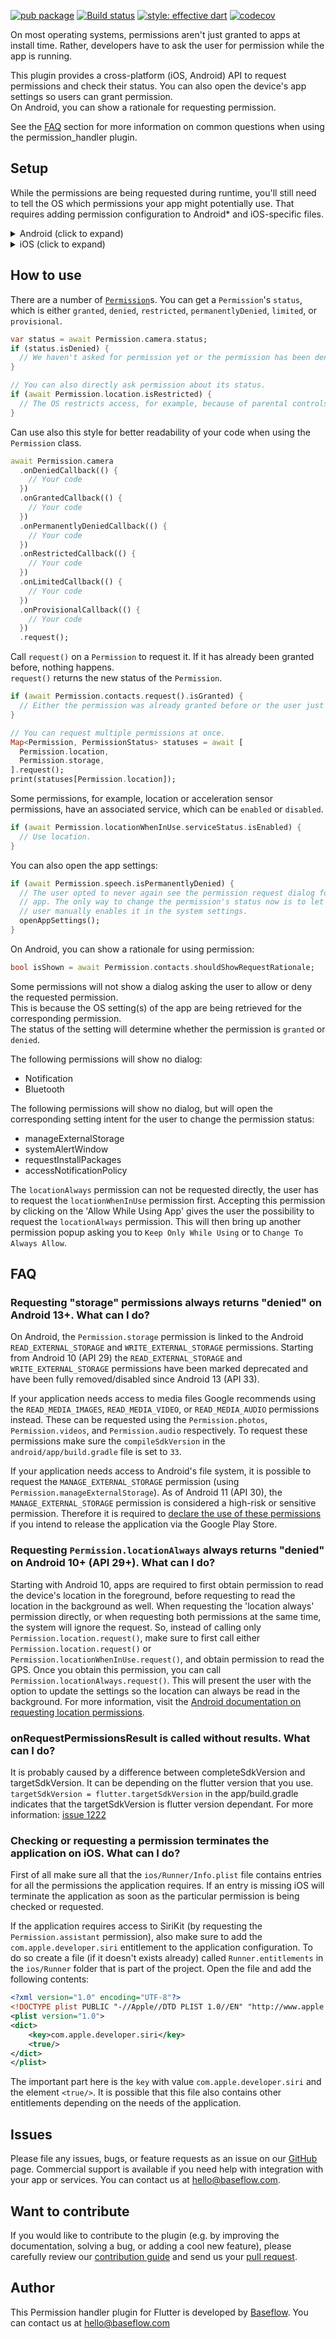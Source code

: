 [![pub package](https://img.shields.io/pub/v/permission_handler.svg)](https://pub.dartlang.org/packages/permission_handler) [![Build status](https://github.com/Baseflow/flutter-permission-handler/actions/workflows/permission_handler.yaml/badge.svg?branch=master)](https://github.com/Baseflow/flutter-permission-handler/actions/workflows/permission_handler.yaml) [![style: effective dart](https://img.shields.io/badge/style-effective_dart-40c4ff.svg)](https://github.com/tenhobi/effective_dart) [![codecov](https://codecov.io/gh/Baseflow/flutter-permission-handler/branch/master/graph/badge.svg)](https://codecov.io/gh/Baseflow/flutter-permission-handler)

On most operating systems, permissions aren't just granted to apps at install time.
Rather, developers have to ask the user for permission while the app is running.

This plugin provides a cross-platform (iOS, Android) API to request permissions and check their status.
You can also open the device's app settings so users can grant permission.  
On Android, you can show a rationale for requesting permission.

See the [FAQ](#faq) section for more information on common questions when using the permission_handler plugin.

## Setup

While the permissions are being requested during runtime, you'll still need to tell the OS which permissions your app might potentially use. That requires adding permission configuration to Android* and iOS-specific files.

<details>
<summary>Android (click to expand)</summary>
  
**Upgrade pre-1.12 Android projects**
  
Since version 4.4.0 this plugin is implemented using the Flutter 1.12 Android plugin APIs. Unfortunately, this means App developers also need to migrate their Apps to support the new Android infrastructure. You can do so by following the [Upgrading pre 1.12 Android projects](https://github.com/flutter/flutter/wiki/Upgrading-pre-1.12-Android-projects) migration guide. Failing to do so might result in unexpected behavior. The most common known error is the permission_handler not returning after calling the `.request()` method on permission.

**AndroidX**

As of version 3.1.0, the <kbd>permission_handler</kbd> plugin switched to the AndroidX version of the Android Support Libraries. This means you need to make sure your Android project is also upgraded to support AndroidX. Detailed instructions can be found [here](https://flutter.dev/docs/development/packages-and-plugins/androidx-compatibility).

The TL;DR version is:

1. Add the following to your "gradle.properties" file:

```properties
android.useAndroidX=true
android.enableJetifier=true
```

2. Make sure you set the `compileSdkVersion` in your "android/app/build.gradle" file to 35:

```gradle
android {
  compileSdkVersion 35
  ...
}
```

3. Make sure you replace all the `android.` dependencies to their AndroidX counterparts (a full list can be found [here](https://developer.android.com/jetpack/androidx/migrate)).

Add permissions to your `AndroidManifest.xml` file.
There are `debug`, `main`, and `profile` versions which are chosen depending on how you start your app.
In general, it's sufficient to add permission only to the `main` version.
[Here](https://github.com/Baseflow/flutter-permission-handler/blob/master/permission_handler/example/android/app/src/main/AndroidManifest.xml)'s an example `AndroidManifest.xml` with a complete list of all possible permissions.

</details>

<details>
<summary>iOS (click to expand)</summary>

Add permission to your `Info.plist` file.
[Here](https://github.com/Baseflow/flutter-permission-handler/blob/master/permission_handler/example/ios/Runner/Info.plist)'s an example `Info.plist` with a complete list of all possible permissions.

> IMPORTANT: ~~You will have to include all permission options when you want to submit your App.~~ This is because the `permission_handler` plugin touches all different SDKs and because the static code analyzer (run by Apple upon App submission) detects this and will assert if it cannot find a matching permission option in the `Info.plist`. More information about this can be found [here](https://github.com/Baseflow/flutter-permission-handler/issues/26).

The <kbd>permission_handler</kbd> plugin use [macros](https://github.com/Baseflow/flutter-permission-handler/blob/master/permission_handler_apple/ios/Classes/PermissionHandlerEnums.h) to control whether a permission is enabled.

You must list the permission you want to use in your application:

1. Add the following to your `Podfile` file:

  ```ruby
  post_install do |installer|
    installer.pods_project.targets.each do |target|
      flutter_additional_ios_build_settings(target)

      target.build_configurations.each do |config|
        # You can remove unused permissions here
        # for more information: https://github.com/Baseflow/flutter-permission-handler/blob/main/permission_handler_apple/ios/Classes/PermissionHandlerEnums.h
        # e.g. when you don't need camera permission, just add 'PERMISSION_CAMERA=0'
        config.build_settings['GCC_PREPROCESSOR_DEFINITIONS'] ||= [
          '$(inherited)',

          ## dart: PermissionGroup.calendar
          'PERMISSION_EVENTS=1',
          
          ## dart: PermissionGroup.calendarFullAccess
          'PERMISSION_EVENTS_FULL_ACCESS=1',

          ## dart: PermissionGroup.reminders
          'PERMISSION_REMINDERS=1',

          ## dart: PermissionGroup.contacts
          'PERMISSION_CONTACTS=1',

          ## dart: PermissionGroup.camera
          'PERMISSION_CAMERA=1',

          ## dart: PermissionGroup.microphone
          'PERMISSION_MICROPHONE=1',

          ## dart: PermissionGroup.speech
          'PERMISSION_SPEECH_RECOGNIZER=1',

          ## dart: PermissionGroup.photos
          'PERMISSION_PHOTOS=1',

          ## The 'PERMISSION_LOCATION' macro enables the `locationWhenInUse` and `locationAlways` permission. If
          ## the application only requires `locationWhenInUse`, only specify the `PERMISSION_LOCATION_WHENINUSE`
          ## macro.
          ##
          ## dart: [PermissionGroup.location, PermissionGroup.locationAlways, PermissionGroup.locationWhenInUse]
          'PERMISSION_LOCATION=1',
          'PERMISSION_LOCATION_WHENINUSE=0',

          ## dart: PermissionGroup.notification
          'PERMISSION_NOTIFICATIONS=1',

          ## dart: PermissionGroup.mediaLibrary
          'PERMISSION_MEDIA_LIBRARY=1',

          ## dart: PermissionGroup.sensors
          'PERMISSION_SENSORS=1',

          ## dart: PermissionGroup.bluetooth
          'PERMISSION_BLUETOOTH=1',

          ## dart: PermissionGroup.appTrackingTransparency
          'PERMISSION_APP_TRACKING_TRANSPARENCY=1',

          ## dart: PermissionGroup.criticalAlerts
          'PERMISSION_CRITICAL_ALERTS=1',

          ## dart: PermissionGroup.assistant
          'PERMISSION_ASSISTANT=1',
        ]

      end
    end
  end
  ```

2. Remove the `#` character in front of the permission you want to use. For example, if you need access to the calendar make sure the code looks like this:

   ```ruby
           ## dart: PermissionGroup.calendar
           'PERMISSION_EVENTS=1',
   ```

3. Delete the corresponding permission description in `Info.plist`
   e.g. when you don't need camera permission, just delete 'NSCameraUsageDescription'
   The following lists the relationship between `Permission` and `The key of Info.plist`:

| Permission                                                                                  | Info.plist                                                                                                     | Macro                                  |
|---------------------------------------------------------------------------------------------|----------------------------------------------------------------------------------------------------------------|----------------------------------------|
| PermissionGroup.calendar (< iOS 17)                                                         | NSCalendarsUsageDescription                                                                                    | PERMISSION_EVENTS                      |
| PermissionGroup.calendarWriteOnly (iOS 17+)                                                 | NSCalendarsWriteOnlyAccessUsageDescription                                                                     | PERMISSION_EVENTS                      |
| PermissionGroup.calendarFullAccess  (iOS 17+)                                               | NSCalendarsFullAccessUsageDescription                                                                          | PERMISSION_EVENTS_FULL_ACCESS          |
| PermissionGroup.reminders                                                                   | NSRemindersUsageDescription                                                                                    | PERMISSION_REMINDERS                   |
| PermissionGroup.contacts                                                                    | NSContactsUsageDescription                                                                                     | PERMISSION_CONTACTS                    |
| PermissionGroup.camera                                                                      | NSCameraUsageDescription                                                                                       | PERMISSION_CAMERA                      |
| PermissionGroup.microphone                                                                  | NSMicrophoneUsageDescription                                                                                   | PERMISSION_MICROPHONE                  |
| PermissionGroup.speech                                                                      | NSSpeechRecognitionUsageDescription                                                                            | PERMISSION_SPEECH_RECOGNIZER           |
| PermissionGroup.photos                                                                      | NSPhotoLibraryUsageDescription                                                                                 | PERMISSION_PHOTOS                      |
| PermissionGroup.photosAddOnly                                                               | NSPhotoLibraryAddUsageDescription                                                                              | PERMISSION_PHOTOS_ADD_ONLY             |
| PermissionGroup.location, PermissionGroup.locationAlways, PermissionGroup.locationWhenInUse | NSLocationUsageDescription, NSLocationAlwaysAndWhenInUseUsageDescription, NSLocationWhenInUseUsageDescription  | PERMISSION_LOCATION                    |
| PermissionGroup.locationWhenInUse                                                           | NSLocationWhenInUseUsageDescription                                                                            | PERMISSION_LOCATION_WHENINUSE          |
| PermissionGroup.notification                                                                | PermissionGroupNotification                                                                                    | PERMISSION_NOTIFICATIONS               |
| PermissionGroup.mediaLibrary                                                                | NSAppleMusicUsageDescription, kTCCServiceMedia                                                                 | PERMISSION_MEDIA_LIBRARY               |
| PermissionGroup.sensors                                                                     | NSMotionUsageDescription                                                                                       | PermissionGroupSensors                 |
| PermissionGroup.bluetooth                                                                   | NSBluetoothAlwaysUsageDescription, NSBluetoothPeripheralUsageDescription                                       | PermissionGroupBluetooth               |
| PermissionGroup.appTrackingTransparency                                                     | NSUserTrackingUsageDescription                                                                                 | PermissionGroupAppTrackingTransparency |
| PermissionGroup.criticalAlerts                                                              | UNAuthorizationOptionCriticalAlert                                                                             | PermissionGroupCriticalAlerts          |
| PermissionGroup.assistant                                                                   | NSSiriUsageDescription                                                                                         | PermissionGroupAssistant               |


4. Clean & Rebuild

</details>

## How to use

There are a number of [`Permission`](https://pub.dev/documentation/permission_handler_platform_interface/latest/permission_handler_platform_interface/Permission-class.html#constants)s.
You can get a `Permission`'s `status`, which is either `granted`, `denied`, `restricted`, `permanentlyDenied`, `limited`, or `provisional`.

```dart
var status = await Permission.camera.status;
if (status.isDenied) {
  // We haven't asked for permission yet or the permission has been denied before, but not permanently.
}

// You can also directly ask permission about its status.
if (await Permission.location.isRestricted) {
  // The OS restricts access, for example, because of parental controls.
}
```

Can use also this style for better readability of your code when using the `Permission` class.

```dart
await Permission.camera
  .onDeniedCallback(() {
    // Your code
  })
  .onGrantedCallback(() {
    // Your code
  })
  .onPermanentlyDeniedCallback(() {
    // Your code
  })
  .onRestrictedCallback(() {
    // Your code
  })
  .onLimitedCallback(() {
    // Your code
  })
  .onProvisionalCallback(() {
    // Your code
  })
  .request();
```

Call `request()` on a `Permission` to request it.
If it has already been granted before, nothing happens.  
`request()` returns the new status of the `Permission`.

```dart
if (await Permission.contacts.request().isGranted) {
  // Either the permission was already granted before or the user just granted it.
}

// You can request multiple permissions at once.
Map<Permission, PermissionStatus> statuses = await [
  Permission.location,
  Permission.storage,
].request();
print(statuses[Permission.location]);
```

Some permissions, for example, location or acceleration sensor permissions, have an associated service, which can be `enabled` or `disabled`.

```dart
if (await Permission.locationWhenInUse.serviceStatus.isEnabled) {
  // Use location.
}
```

You can also open the app settings:

```dart
if (await Permission.speech.isPermanentlyDenied) {
  // The user opted to never again see the permission request dialog for this
  // app. The only way to change the permission's status now is to let the
  // user manually enables it in the system settings.
  openAppSettings();
}
```

On Android, you can show a rationale for using permission:

```dart
bool isShown = await Permission.contacts.shouldShowRequestRationale;
```

Some permissions will not show a dialog asking the user to allow or deny the requested permission.  
This is because the OS setting(s) of the app are being retrieved for the corresponding permission.  
The status of the setting will determine whether the permission is `granted` or `denied`.

The following permissions will show no dialog:

- Notification
- Bluetooth

The following permissions will show no dialog, but will open the corresponding setting intent for the user to change the permission status:

- manageExternalStorage
- systemAlertWindow
- requestInstallPackages
- accessNotificationPolicy

The `locationAlways` permission can not be requested directly, the user has to request the `locationWhenInUse` permission first.
Accepting this permission by clicking on the 'Allow While Using App' gives the user the possibility to request the `locationAlways` permission.
This will then bring up another permission popup asking you to `Keep Only While Using` or to `Change To Always Allow`.

## FAQ

### Requesting "storage" permissions always returns "denied" on Android 13+. What can I do?

On Android, the `Permission.storage` permission is linked to the Android `READ_EXTERNAL_STORAGE` and `WRITE_EXTERNAL_STORAGE` permissions. Starting from Android 10 (API 29) the `READ_EXTERNAL_STORAGE` and `WRITE_EXTERNAL_STORAGE` permissions have been marked deprecated and have been fully removed/disabled since Android 13 (API 33).

If your application needs access to media files Google recommends using the `READ_MEDIA_IMAGES`, `READ_MEDIA_VIDEO`, or `READ_MEDIA_AUDIO` permissions instead. These can be requested using the `Permission.photos`, `Permission.videos`, and `Permission.audio` respectively. To request these permissions make sure the `compileSdkVersion` in the `android/app/build.gradle` file is set to `33`.

If your application needs access to Android's file system, it is possible to request the `MANAGE_EXTERNAL_STORAGE` permission (using `Permission.manageExternalStorage`). As of Android 11 (API 30), the `MANAGE_EXTERNAL_STORAGE` permission is considered a high-risk or sensitive permission. Therefore it is required to [declare the use of these permissions](https://support.google.com/googleplay/android-developer/answer/9214102) if you intend to release the application via the Google Play Store.

### Requesting `Permission.locationAlways` always returns "denied" on Android 10+ (API 29+). What can I do?

Starting with Android 10, apps are required to first obtain permission to read the device's location in the foreground, before requesting to read the location in the background as well. When requesting the 'location always' permission directly, or when requesting both permissions at the same time, the system will ignore the request. So, instead of calling only `Permission.location.request()`, make sure to first call either `Permission.location.request()` or `Permission.locationWhenInUse.request()`, and obtain permission to read the GPS. Once you obtain this permission, you can call `Permission.locationAlways.request()`. This will present the user with the option to update the settings so the location can always be read in the background. For more information, visit the [Android documentation on requesting location permissions](https://developer.android.com/training/location/permissions#request-only-foreground).

### onRequestPermissionsResult is called without results. What can I do?

It is probably caused by a difference between completeSdkVersion and targetSdkVersion. It can be depending on the flutter version that you use. `targetSdkVersion = flutter.targetSdkVersion` in the app/build.gradle indicates that the targetSdkVersion is flutter version dependant. For more information: [issue 1222](https://github.com/Baseflow/flutter-permission-handler/issues/1222)

### Checking or requesting a permission terminates the application on iOS. What can I do?

First of all make sure all that the `ios/Runner/Info.plist` file contains entries for all the permissions the application requires. If an entry is missing iOS will terminate the application as soon as the particular permission is being checked or requested.

If the application requires access to SiriKit (by requesting the `Permission.assistant` permission), also make sure to add the `com.apple.developer.siri` entitlement to the application configuration. To do so create a file (if it doesn't exists already) called `Runner.entitlements` in the `ios/Runner` folder that is part of the project. Open the file and add the following contents:

```xml
<?xml version="1.0" encoding="UTF-8"?>
<!DOCTYPE plist PUBLIC "-//Apple//DTD PLIST 1.0//EN" "http://www.apple.com/DTDs/PropertyList-1.0.dtd">
<plist version="1.0">
<dict>
	<key>com.apple.developer.siri</key>
	<true/>
</dict>
</plist>
```

The important part here is the `key` with value `com.apple.developer.siri` and the element `<true/>`. It is possible that this file also contains other entitlements depending on the needs of the application.

## Issues

Please file any issues, bugs, or feature requests as an issue on our [GitHub](https://github.com/Baseflow/flutter-permission-handler/issues) page. Commercial support is available if you need help with integration with your app or services. You can contact us at [hello@baseflow.com](mailto:hello@baseflow.com).

## Want to contribute

If you would like to contribute to the plugin (e.g. by improving the documentation, solving a bug, or adding a cool new feature), please carefully review our [contribution guide](../CONTRIBUTING.md) and send us your [pull request](https://github.com/Baseflow/flutter-permission-handler/pulls).

## Author

This Permission handler plugin for Flutter is developed by [Baseflow](https://baseflow.com). You can contact us at <hello@baseflow.com>

